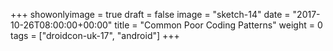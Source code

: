 +++
showonlyimage = true
draft = false
image = "sketch-14"
date = "2017-10-26T08:00:00+00:00"
title = "Common Poor Coding Patterns"
weight = 0
tags = ["droidcon-uk-17", "android"]
+++

